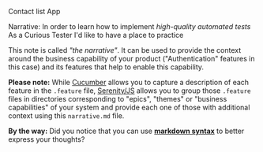 Contact list App

Narrative:
In order to learn how to implement *high-quality automated tests*
As a Curious Tester
I'd like to have a place to practice

This note is called _"the narrative"_. It can be used to provide the context around the business capability of your
product ("Authentication" features in this case) and its features that help to enable this capability.

**Please note:** While [Cucumber](https://github.com/cucumber/cucumber-js) allows you to capture a description
of each feature in the `.feature` file, [Serenity/JS](https://serenity-js.org) allows you to group those `.feature`
files in directories corresponding to "epics", "themes" or "business capabilities" of your system and provide
each one of those with additional context using this `narrative.md` file.

**By the way:** Did you notice that you can use **[markdown syntax](https://www.markdownguide.org/)** to better express
your thoughts?
